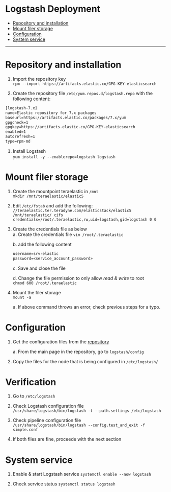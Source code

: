 # Logstash Deployment
* [Repository and installation](#repository-and-installation)
* [Mount filer storage](#mount-filer-storage)
* [Configuration](#configuration)
* [System service](#system-service)

---

# Repository and installation

1. Import the repository key\
`rpm --import https://artifacts.elastic.co/GPG-KEY-elasticsearch`

1. Create the repository file `/etc/yum.repos.d/logstash.repo` with the following content:
```txt
[logstash-7.x]
name=Elastic repository for 7.x packages
baseurl=https://artifacts.elastic.co/packages/7.x/yum
gpgcheck=1
gpgkey=https://artifacts.elastic.co/GPG-KEY-elasticsearch
enabled=1
autorefresh=1
type=rpm-md
```

1. Install Logstash\
`yum install -y --enablerepo=logstash logstash`

# Mount filer storage

1. Create the mountpoint teraelastic in `/mnt`\
`mkdir /mnt/teraelastic/elastic5`

1. Edit `/etc/fstab` and add the following:\
`//teraelastic.ter.teradyne.com/elasticstack/elastic5 /mnt/teraelastic/ cifs credentials=/root/.teraelastic,rw,uid=logstash,gid=logstash 0 0`

1. Create the credentials file as below\
    a. Create the credentials file
    `vim /root/.teraelastic`

    b. add the following content
    ```txt
    username=srv-elastic
    password=<service_account_password>
    ```
    c. Save and close the file

    d. Change the file permission to only allow *read & write* to root\
    `chmod 600 /root/.teraelastic`

1. Mount the filer storage\
`mount -a`

    a. If above command throws an error, check previous steps for a typo.

# Configuration

1. Get the configuration files from the [repository]()

    a. From the main page in the repository, go to `logstash/config`

1. Copy the files for the node that is being configured in `/etc/logstash/`

# Verification

1. Go to `/etc/logstash`

1. Check Logstash configuration file\
`/usr/share/logstash/bin/logstash -t --path.settings /etc/logstash`

1. Check pipeline configuration file\
`/usr/share/logstash/bin/logstash --config.test_and_exit -f simple.conf`

1. If both files are fine, proceede with the next section

# System service

1. Enable & start Logstash service
`systemctl enable --now logstash`

1. Check service status
`systemctl status logstash`

